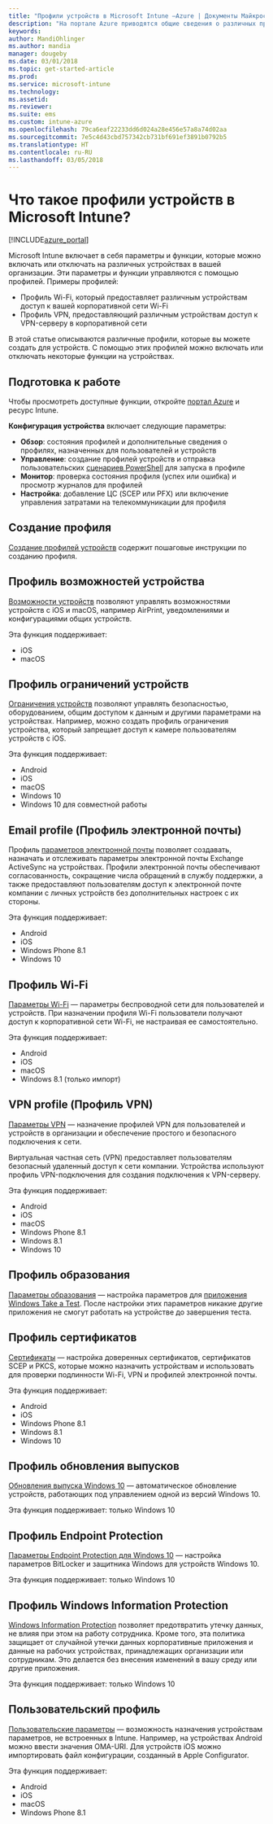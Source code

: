 ```yaml
---
title: "Профили устройств в Microsoft Intune —Azure | Документы Майкрософт"
description: "На портале Azure приводятся общие сведения о различных профилях устройств Microsoft Intune, в том числе функции, ограничения, электронная почта, Wi-Fi, VPN, образование, сертификаты, обновления Windows 10, BitLocker и защитник Windows, Windows Information Protection и пользовательские параметры устройства. Используйте эти профили для управления и защиты данных и устройств в вашей компании."
keywords: 
author: MandiOhlinger
ms.author: mandia
manager: dougeby
ms.date: 03/01/2018
ms.topic: get-started-article
ms.prod: 
ms.service: microsoft-intune
ms.technology: 
ms.assetid: 
ms.reviewer: 
ms.suite: ems
ms.custom: intune-azure
ms.openlocfilehash: 79ca6eaf22233dd6d024a28e456e57a8a74d02aa
ms.sourcegitcommit: 7e5c4d43cbd757342cb731bf691ef3891b0792b5
ms.translationtype: HT
ms.contentlocale: ru-RU
ms.lasthandoff: 03/05/2018
---
```

# <a name="what-are-microsoft-intune-device-profiles"></a>Что такое профили устройств в Microsoft Intune?

[!INCLUDE[azure_portal](./includes/azure_portal.md)]

Microsoft Intune включает в себя параметры и функции, которые можно включать или отключать на различных устройствах в вашей организации. Эти параметры и функции управляются с помощью профилей. Примеры профилей: 

- Профиль Wi-Fi, который предоставляет различным устройствам доступ к вашей корпоративной сети Wi-Fi
- Профиль VPN, предоставляющий различным устройствам доступ к VPN-серверу в корпоративной сети

В этой статье описываются различные профили, которые вы можете создать для устройств. С помощью этих профилей можно включать или отключать некоторые функции на устройствах.

## <a name="before-you-begin"></a>Подготовка к работе
Чтобы просмотреть доступные функции, откройте [портал Azure](https://portal.azure.com) и ресурс Intune. 

**Конфигурация устройства** включает следующие параметры:

- **Обзор**: состояния профилей и дополнительные сведения о профилях, назначенных для пользователей и устройств
- **Управление**: создание профилей устройств и отправка пользовательских [сценариев PowerShell](intune-management-extension.md) для запуска в профиле
- **Монитор**: проверка состояния профиля (успех или ошибка) и просмотр журналов для профилей
- **Настройка**: добавление ЦС (SCEP или PFX) или включение управления затратами на телекоммуникации для профиля

## <a name="create-the-profile"></a>Создание профиля

[Создание профилей устройств](device-profile-create.md) содержит пошаговые инструкции по созданию профиля. 

## <a name="device-features-profile"></a>Профиль возможностей устройства

[Возможности устройств](device-features-configure.md) позволяют управлять возможностями устройств с iOS и macOS, например AirPrint, уведомлениями и конфигурациями общих устройств.

Эта функция поддерживает:  
- iOS 
- macOS

## <a name="device-restrictions-profile"></a>Профиль ограничений устройств
[Ограничения устройств](device-restrictions-configure.md) позволяют управлять безопасностью, оборудованием, общим доступом к данным и другими параметрами на устройствах. Например, можно создать профиль ограничения устройства, который запрещает доступ к камере пользователям устройств с iOS. 

Эта функция поддерживает: 

- Android
- iOS
- macOS
- Windows 10
- Windows 10 для совместной работы

## <a name="email-profile"></a>Email profile (Профиль электронной почты)
Профиль [параметров электронной почты](email-settings-configure.md) позволяет создавать, назначать и отслеживать параметры электронной почты Exchange ActiveSync на устройствах. Профили электронной почты обеспечивают согласованность, сокращение числа обращений в службу поддержки, а также предоставляют пользователям доступ к электронной почте компании с личных устройств без дополнительных настроек с их стороны. 

Эта функция поддерживает: 

- Android
- iOS
- Windows Phone 8.1
- Windows 10

## <a name="wi-fi-profile"></a>Профиль Wi-Fi
[Параметры Wi-Fi](wi-fi-settings-configure.md) — параметры беспроводной сети для пользователей и устройств. При назначении профиля Wi-Fi пользователи получают доступ к корпоративной сети Wi-Fi, не настраивая ее самостоятельно. 

Эта функция поддерживает: 

- Android
- iOS
- macOS
- Windows 8.1 (только импорт)

## <a name="vpn-profile"></a>VPN profile (Профиль VPN)
[Параметры VPN](vpn-settings-configure.md) — назначение профилей VPN для пользователей и устройств в организации и обеспечение простого и безопасного подключения к сети. 

Виртуальная частная сеть (VPN) предоставляет пользователям безопасный удаленный доступ к сети компании. Устройства используют профиль VPN-подключения для создания подключения к VPN-серверу. 

Эта функция поддерживает: 

- Android
- iOS
- macOS
- Windows Phone 8.1
- Windows 8.1
- Windows 10

## <a name="education-profile"></a>Профиль образования
[Параметры образования](education-settings-configure.md) — настройка параметров для [приложения Windows Take a Test](https://education.microsoft.com/gettrained/win10takeatest). После настройки этих параметров никакие другие приложения не смогут работать на устройстве до завершения теста.

## <a name="certificates-profile"></a>Профиль сертификатов
[Сертификаты](certificates-configure.md) — настройка доверенных сертификатов, сертификатов SCEP и PKCS, которые можно назначить устройствам и использовать для проверки подлинности Wi-Fi, VPN и профилей электронной почты.

Эта функция поддерживает: 

- Android
- iOS
- Windows Phone 8.1
- Windows 8.1
- Windows 10

## <a name="edition-upgrade-profile"></a>Профиль обновления выпусков
[Обновления выпуска Windows 10](edition-upgrade-configure-windows-10.md) — автоматическое обновление устройств, работающих под управлением одной из версий Windows 10.

Эта функция поддерживает: только Windows 10

## <a name="endpoint-protection-profile"></a>Профиль Endpoint Protection
[Параметры Endpoint Protection для Windows 10](endpoint-protection-windows-10.md) — настройка параметров BitLocker и защитника Windows для устройств Windows 10.

Эта функция поддерживает: только Windows 10

## <a name="windows-information-protection-profile"></a>Профиль Windows Information Protection
[Windows Information Protection](windows-information-protection-configure.md) позволяет предотвратить утечку данных, не влияя при этом на работу сотрудника. Кроме того, эта политика защищает от случайной утечки данных корпоративные приложения и данные на рабочих устройствах, принадлежащих организации или сотрудникам. Это делается без внесения изменений в вашу среду или другие приложения.

Эта функция поддерживает: только Windows 10

## <a name="custom-profile"></a>Пользовательский профиль
[Пользовательские параметры](custom-settings-configure.md) — возможность назначения устройствам параметров, не встроенных в Intune. Например, на устройствах Android можно ввести значения OMA-URI. Для устройств iOS можно импортировать файл конфигурации, созданный в Apple Configurator. 

Эта функция поддерживает: 

- Android
- iOS
- macOS
- Windows Phone 8.1